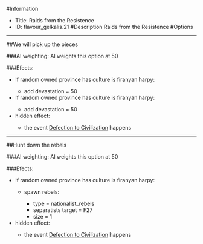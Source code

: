 #Information
 - Title: Raids from the Resistence
 - ID: flavour_gelkalis.21
#Description
Raids from the Resistence
#Options

___
##We will pick up the pieces

###AI weighting:
AI weights this option at 50


###Efects:<ul><li>If random owned province has culture is firanyan harpy:</li><ul><li>add devastation = 50</li></ul><li>If random owned province has culture is firanyan harpy:</li><ul><li>add devastation = 50</li></ul><li>hidden effect:</li><ul><li>the event [Defection to Civilization](../events/defection_to_civilization.md) happens</li></ul></ul>

___
##Hunt down the rebels

###AI weighting:
AI weights this option at 50


###Efects:<ul><li>If random owned province has culture is firanyan harpy:</li><ul><li>spawn rebels:</li><ul><li>type = nationalist_rebels</li><li>separatists target = F27</li><li>size = 1</li></ul></ul><li>hidden effect:</li><ul><li>the event [Defection to Civilization](../events/defection_to_civilization.md) happens</li></ul></ul>
